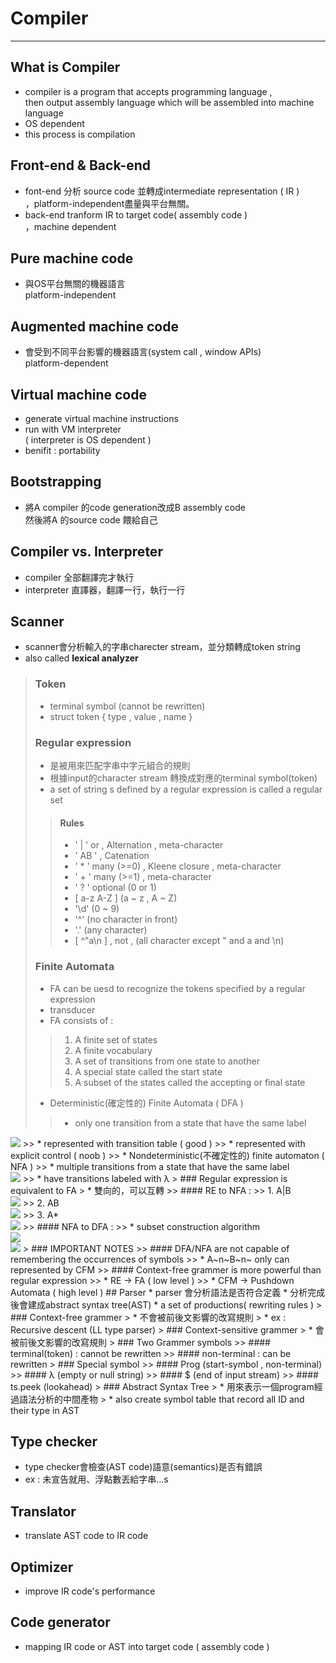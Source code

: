 <link href="./style.css" rel="stylesheet" />

# Compiler
---
## What is Compiler
* compiler is a program that accepts programming language ,<br>
then output assembly language which will be assembled into machine language
* OS dependent 
* this process is compilation
## Front-end & Back-end
* font-end 分析 source code 並轉成intermediate representation ( IR )<br>
，platform-independent盡量與平台無關。
* back-end tranform IR to target code( assembly code )<br>
，machine dependent
## Pure machine code 
* 與OS平台無關的機器語言<br>
platform-independent 
## Augmented machine code
* 會受到不同平台影響的機器語言(system call , window APIs)<br>
platform-dependent
## Virtual machine code
* generate virtual machine instructions
* run with VM interpreter<br>
( interpreter is OS dependent )
* benifit : portability
## Bootstrapping
* 將A compiler 的code generation改成B assembly code <br>
然後將A 的source code 餵給自己
## Compiler vs. Interpreter
* compiler
全部翻譯完才執行
* interpreter
直譯器，翻譯一行，執行一行
## Scanner
* scanner會分析輸入的字串charecter stream，並分類轉成token string
* also called <strong>lexical analyzer</strong>
> ### Token
> * terminal symbol (cannot be rewritten)
> * struct token { type , value , name }
> ### Regular expression
> * 是被用來匹配字串中字元組合的規則
> * 根據input的character stream 轉換成對應的terminal symbol(token)
> * a set of string s defined by a regular expression is called a regular set 
>> #### Rules
>> * ' | ' or  , Alternation , meta-character
>> * ' AB ' , Catenation
>> * ' * ' many (>=0) , Kleene closure , meta-character
>> * ' + ' many (>=1) , meta-character
>> * ' ? ' optional (0 or 1)
>> * [ a-z A-Z ] (a ~ z , A ~ Z)
>> * '\d' (0 ~ 9)
>> * '^' (no character in front)
>> * '.' (any character)
>> * [ ^"a\n ] , not , (all character except " and a and \n)
> ### Finite Automata
> * FA can be uesd to recognize the tokens specified by a regular expression
> * transducer
> * FA consists of :
>> 1. A finite set of states
>> 2. A finite vocabulary 
>> 3. A set of transitions from one state to another
>> 4. A special state called the start state 
>> 5. A subset of the states called the accepting or final state 
> * Deterministic(確定性的) Finite Automata ( DFA )
>> * only one transition from a state that have the same label<br>
<img src='./assets/dfa.png'> 
>> * represented with transition table ( good )
>> * represented with explicit control ( noob )
>> * Nondeterministic(不確定性的) finite automaton ( NFA )
>> * multiple transitions from a state that have the same label<br>
<img src='./assets/nfa.png'> 
>> * have transitions labeled with λ 
> ### Regular expression is equivalent to FA
> * 雙向的，可以互轉
>> #### RE to NFA : 
>> 1. A|B <br>
<img src='./assets/nfa_AorB.png'>
>> 2. AB <br>
<img src='./assets/nfa_AB.png'>
>> 3. A* <br>
<img src='./assets/nfa_A_star.png'>
>> #### NFA to DFA :
>> * subset construction algorithm <br>
<img src='./assets/nfa_to_dfa_1.png'> <br>
<img src='./assets/nfa_to_dfa_2.png'>
> ### IMPORTANT NOTES
>> #### DFA/NFA are not capable of remembering the occurrences of symbols
>> * A~n~B~n~ only can represented by CFM
>> #### Context-free grammer is more powerful than regular expression
>> * RE -> FA ( low level )
>> * CFM -> Pushdown Automata ( high level )
## Parser
* parser 會分析語法是否符合定義
* 分析完成後會建成abstract syntax tree(AST)
* a set of productions( rewriting rules )
> ### Context-free grammer
> * 不會被前後文影響的改寫規則
> * ex : Recursive descent (LL type parser)
> ### Context-sensitive grammer
> * 會被前後文影響的改寫規則
> ### Two Grammer symbols
>> #### terminal(token) : cannot be rewritten
>> #### non-terminal : can be rewritten
> ### Special symbol
>> #### Prog (start-symbol , non-terminal)
>> #### λ (empty or null string)
>> #### $ (end of input stream)
>> #### ts.peek (lookahead)
> ### Abstract Syntax Tree
> * 用來表示一個program經過語法分析的中間產物
> * also create symbol table that record all ID and their type in AST

## Type checker
* type checker會檢查(AST code)語意(semantics)是否有錯誤
* ex : 未宣告就用、浮點數丟給字串...s
## Translator
* translate AST code to IR code
## Optimizer
* improve IR code's performance
## Code generator
* mapping IR code or AST into target code ( assembly code )







